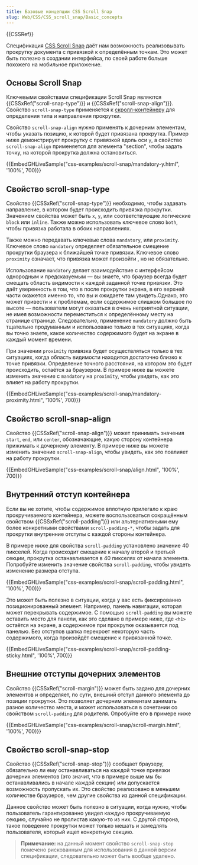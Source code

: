 ```yaml
---
title: Базовые концепции CSS Scroll Snap
slug: Web/CSS/CSS_scroll_snap/Basic_concepts
---
```


{{CSSRef}}

Спецификация [CSS Scroll Snap](https://drafts.csswg.org/css-scroll-snap-1/) даёт нам возможность реализовывать прокрутку документа с привязкой к определённым точкам. Это может быть полезно в создании интерфейса, по своей работе больше похожего на мобильное приложение.

## Основы Scroll Snap

Ключевыми свойствами спецификации Scroll Snap являются {{CSSxRef("scroll-snap-type")}} и {{CSSxRef("scroll-snap-align")}}. Свойство `scroll-snap-type` применяется к [скролл-контейнеру](/ru/docs/%D0%A1%D0%BB%D0%BE%D0%B2%D0%B0%D1%80%D1%8C/Scroll_container) для определения типа и направления прокрутки.

Свойство `scroll-snap-align` нужно применять к дочерним элементам, чтобы указать позицию, к которой будет привязана прокрутка. Пример ниже демонстрирует прокрутку с привязкой вдоль оси `y`, а свойство `scroll-snap-align` применяется для элемента "section", чтобы задать точку, на которой прокрутка должна остановиться.

{{EmbedGHLiveSample("css-examples/scroll-snap/mandatory-y.html", '100%', 700)}}

## Свойство scroll-snap-type

Свойство {{CSSxRef("scroll-snap-type")}} необходимо, чтобы задавать направление, в котором будет происходить привязка прокрутки. Значением свойства может быть `x`, `y`, или соответствующие логические `block` или `inline`. Также можно использовать ключевое слово `both`, чтобы привязка работала в обоих направлениях.

Также можно передавать ключевые слова `mandatory`, или `proximity`. Ключевое слово `mandatory` определяет обязательное смещение прокрутки браузера к ближайшей точке привязки. Ключевое слово `proximity` означает, что привязка может произойти , но не обязательно.

Использование `mandatory` делает взаимодействие с интерфейсом однородным и предсказуемым — вы знаете, что браузер всегда будет смещать область видимости к каждой заданной точке привязки. Это даёт уверенность в том, что в после прокрутки экрана, в его верхней части окажется именно то, что вы и ожидаете там увидеть.Однако, это может привести и к проблемам, если содержимое слишком большое по высоте — пользователи могут оказаться в очень неприятной ситуации, не имея возможности переместиться к определённому месту на странице странице. Следовательно, применение `mandatory` должно быть тщательно продуманным и использовано только в тех ситуациях, когда вы точно знаете, какое количество содержимого будет на экране в каждый момент времени.

При значении `proximity` привязка будет осуществляться только в тех ситуациях, когда область видимости находится достаточно близко к точке привязки. Определение точного расстояния, на котором это будет происходить, остаётся за браузером. В примере ниже вы можете изменить значение с `mandatory` на `proximity`, чтобы увидеть, как это влияет на работу прокрутки.

{{EmbedGHLiveSample("css-examples/scroll-snap/mandatory-proximity.html", '100%', 700)}}

## Свойство scroll-snap-align

Свойство {{CSSxRef("scroll-snap-align")}} может принимать значения `start`, `end`, или `center`, обозначающие, какую сторону контейнера прижимать к дочернему элементу. В примере ниже вы можете изменить значение `scroll-snap-align`, чтобы увидеть, как это повлияет на работу прокрутки.

{{EmbedGHLiveSample("css-examples/scroll-snap/align.html", '100%', 700)}}

## Внутренний отступ контейнера

Если вы не хотите, чтобы содержимое вплотную прилегало к краю прокручиваемого контейнера, можете воспользоваться сокращённым свойством {{CSSxRef("scroll-padding")}} или альтернативными ему более конкретными свойствами `scroll-padding-*`, чтобы задать для прокрутки внутренние отступы с каждой стороны контейнера.

В примере ниже для свойства `scroll-padding` установлено значение 40 пикселей. Когда происходит смещение к началу второй и третьей секции, прокрутка останавливается в 40 пикселях от начала элемента. Попробуйте изменить значение свойства `scroll-padding`, чтобы увидеть изменение размера отступа.

{{EmbedGHLiveSample("css-examples/scroll-snap/scroll-padding.html", '100%', 700)}}

Это может быть полезно в ситуации, когда у вас есть фиксированно позиционированный элемент. Например, панель навигации, которая может перекрывать содержимое. С помощью `scroll-padding` вы можете оставить место для панели, как это сделано в примере ниже, где `<h1>` остаётся на экране, а содержимое при прокрутке оказывается под панелью. Без отступов шапка перекроет некоторую часть содержимого, когда произойдёт смещение к привязанной точке.

{{EmbedGHLiveSample("css-examples/scroll-snap/scroll-padding-sticky.html", '100%', 700)}}

## Внешние отступы дочерних элементов

Свойство {{CSSxRef("scroll-margin")}} может быть задано для дочерних элементов и определяет, по сути, внешний отступ данного элемента до позиции прокрутки. Это позволяет дочерним элементам занимать разное количество места, и может использоваться в сочетании со свойством `scroll-padding` для родителя. Опробуйте его в примере ниже

{{EmbedGHLiveSample("css-examples/scroll-snap/scroll-margin.html", '100%', 700)}}

## Свойство scroll-snap-stop

Свойство {{CSSxRef("scroll-snap-stop")}} сообщает браузеру, обязательно ли ему останавливаться на каждой точке привязки дочерних элементов (это значит, что в примере выше мы бы останавливались в начале каждой секции) или допускается возможность пропускать их. Это свойство реализовано в меньшем количестве браузеров, чем другие свойства из данной спецификации.

Данное свойство может быть полезно в ситуации, когда нужно, чтобы пользователь гарантированно увидел каждую прокручиваемую секцию, случайно не пролистав какую-то из них. С другой сторона, такое поведение прокрутки может только мешать и замедлять пользователя, который ищет конкретную секцию.

> **Примечание:** на данный момент свойство `scroll-snap-stop` помечено рискованным для использования в данной версии спецификации, следовательно может быть вообще удалено.
